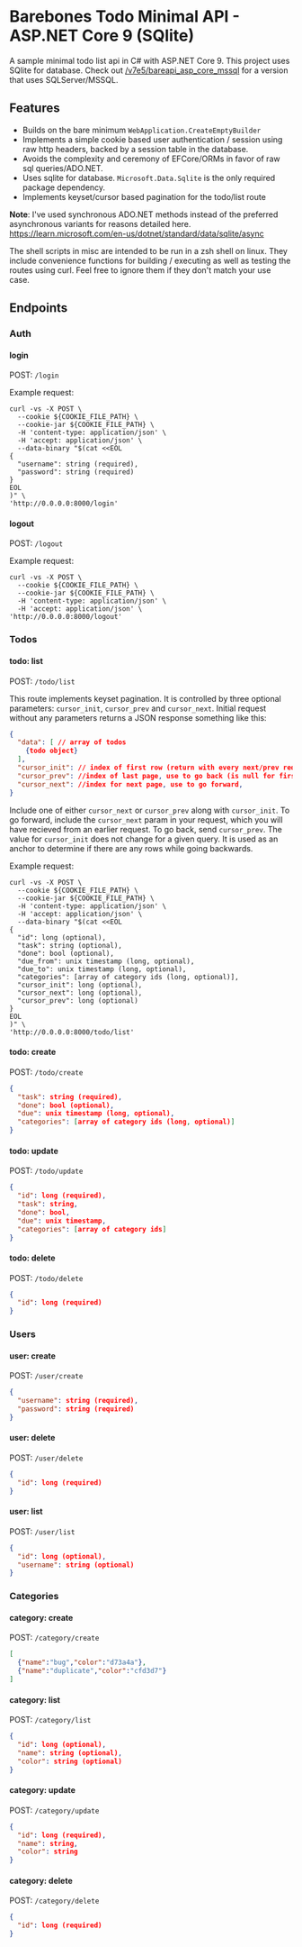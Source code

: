 # Barebones Todo Minimal API - ASP.NET Core 9 (SQlite)

A sample minimal todo list api in C# with ASP.NET Core 9. This project uses
SQlite for database. Check out
[/v7e5/bareapi_asp_core_mssql](https://github.com/v7e5/bareapi_asp_core_mssql)
for a version that uses SQLServer/MSSQL.

## Features
+ Builds on the bare minimum `WebApplication.CreateEmptyBuilder`
+ Implements a simple cookie based user authentication / session using raw http
headers, backed by a session table in the database.
+ Avoids the complexity and ceremony of EFCore/ORMs in favor of raw sql queries/ADO.NET.
+ Uses sqlite for database. `Microsoft.Data.Sqlite` is the only required package dependency. 
+ Implements keyset/cursor based pagination for the todo/list route 

**Note**: I've used synchronous ADO.NET methods instead of 
the preferred asynchronous variants for reasons detailed here. 
https://learn.microsoft.com/en-us/dotnet/standard/data/sqlite/async

The shell scripts in misc are intended to be run in a zsh shell on linux. They
include convenience functions for building / executing as well as testing the
routes using curl. Feel free to ignore them if they don't match your use case.

## Endpoints

### Auth

#### login
POST: `/login`

Example request:
```shell
curl -vs -X POST \
  --cookie ${COOKIE_FILE_PATH} \
  --cookie-jar ${COOKIE_FILE_PATH} \
  -H 'content-type: application/json' \
  -H 'accept: application/json' \
  --data-binary "$(cat <<EOL
{
  "username": string (required),
  "password": string (required)
}
EOL
)" \
'http://0.0.0.0:8000/login'

```

#### logout
POST: `/logout`

Example request:
```shell
curl -vs -X POST \
  --cookie ${COOKIE_FILE_PATH} \
  --cookie-jar ${COOKIE_FILE_PATH} \
  -H 'content-type: application/json' \
  -H 'accept: application/json' \
'http://0.0.0.0:8000/logout'

```

### Todos

#### todo: list
POST: `/todo/list`

This route implements keyset pagination. It is controlled by three optional
parameters: `cursor_init`, `cursor_prev` and `cursor_next`. Initial 
request without any parameters returns a JSON response something like this:
```json
{
  "data": [ // array of todos
    {todo object}
  ],
  "cursor_init": // index of first row (return with every next/prev request),
  "cursor_prev": //index of last page, use to go back (is null for first page)
  "cursor_next": //index for next page, use to go forward,
}
```
Include one of either `cursor_next` or `cursor_prev` along with `cursor_init`.
To go forward, include the `cursor_next` param in your request, which you
will have recieved from an earlier request. To go back, send `cursor_prev`.
The value for `cursor_init` does not change for a given query. It is used as an
anchor to determine if there are any rows while going backwards.

Example request:
```shell
curl -vs -X POST \
  --cookie ${COOKIE_FILE_PATH} \
  --cookie-jar ${COOKIE_FILE_PATH} \
  -H 'content-type: application/json' \
  -H 'accept: application/json' \
  --data-binary "$(cat <<EOL
{
  "id": long (optional),
  "task": string (optional),
  "done": bool (optional),
  "due_from": unix timestamp (long, optional),
  "due_to": unix timestamp (long, optional),
  "categories": [array of category ids (long, optional)],
  "cursor_init": long (optional),
  "cursor_next": long (optional),
  "cursor_prev": long (optional)
}
EOL
)" \
'http://0.0.0.0:8000/todo/list'

```

#### todo: create
POST: `/todo/create`

```json
{
  "task": string (required),
  "done": bool (optional),
  "due": unix timestamp (long, optional),
  "categories": [array of category ids (long, optional)]
}
```

#### todo: update
POST: `/todo/update`

```json
{
  "id": long (required),
  "task": string,
  "done": bool,
  "due": unix timestamp,
  "categories": [array of category ids]
}
```

#### todo: delete
POST: `/todo/delete`

```json
{
  "id": long (required)
}
```

### Users

#### user: create
POST: `/user/create`

```json
{
  "username": string (required),
  "password": string (required)
}
```

#### user: delete
POST: `/user/delete`

```json
{
  "id": long (required)
}
```
#### user: list
POST: `/user/list`

```json
{
  "id": long (optional),
  "username": string (optional)
}
```

### Categories

#### category: create
POST: `/category/create`

```json
[
  {"name":"bug","color":"d73a4a"},
  {"name":"duplicate","color":"cfd3d7"}
]
```

#### category: list
POST: `/category/list`

```json
{
  "id": long (optional),
  "name": string (optional),
  "color": string (optional)
}
```

#### category: update
POST: `/category/update`

```json
{
  "id": long (required),
  "name": string,
  "color": string
}
```

#### category: delete
POST: `/category/delete`

```json
{
  "id": long (required)
}
```
